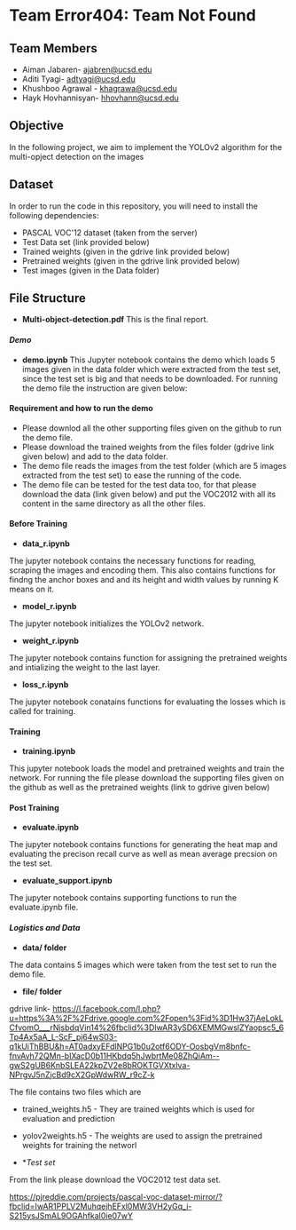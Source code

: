 # Team Error404: Team Not Found

## Team Members
* Aiman Jabaren- ajabren@ucsd.edu
* Aditi Tyagi- adtyagi@ucsd.edu
* Khushboo Agrawal - khagrawa@ucsd.edu
* Hayk Hovhannisyan- hhovhann@ucsd.edu

## Objective
In the following project, we aim to implement the YOLOv2 algorithm for the multi-opject detection on the images

## Dataset
In order to run the code in this repository, you will need to install the following dependencies:
* PASCAL VOC'12 dataset (taken from the server)
* Test Data set (link provided below)
* Trained weights (given in the gdrive link provided below)
* Pretrained weights (given in the gdrive link provided below)
* Test images (given in the Data folder)

## File Structure

* **Multi-object-detection.pdf**
This is the final report. 

#### _Demo_
* **demo.ipynb**
This Jupyter notebook contains the demo which loads 5 images given in the data folder which were extracted from the test set,  since the test set is big and that needs to be downloaded. For running the demo file the instruction are given below:

#### Requirement and how to run the demo 
* Please downlod all the other supporting files given on the github to run the demo file. 
* Please download the trained weights from the files folder (gdrive link given below) and add to the data folder. 
* The demo file reads the images from the test folder (which are 5 images extracted from the test set) to ease the running of the code. 
* The demo file can be tested for the test data too, for that please download the data (link given below) and put the VOC2012  with all its content in the same directory as all the other files. 


#### Before Training 
* **data_r.ipynb**

The jupyter notebook contains the necessary functions for reading, scraping the images and encoding them. This also contains functions for findng the anchor boxes and and its height and width values by running K means on it.

* **model_r.ipynb**

The jupyter notebook initializes the YOLOv2 network.

* **weight_r.ipynb**

The jupyter notebook contains function for assigning the pretrained weights and intializing the weight to the last layer.

* **loss_r.ipynb**

The jupyter notebook conatains functions for evaluating the losses which is called for training.

#### Training
* **training.ipynb**

This jupyter notebook loads the model and pretrained weights and train the network. For running the file please download the supporting files given on the github as well as the pretrained weights (link to gdrive given below)

#### Post Training

* **evaluate.ipynb**

The jupyter notebook contains functions for generating the heat map and evaluating the precison recall curve as well as mean average precsion on the test set. 

* **evaluate_support.ipynb**

The jupyter notebook contains supporting functions to run the evaluate.ipynb file. 

#### _Logistics and Data_

* **data/ folder**

The data contains 5 images which were taken from the test set to run the demo file. 

* **file/ folder**

gdrive link- https://l.facebook.com/l.php?u=https%3A%2F%2Fdrive.google.com%2Fopen%3Fid%3D1Hw37jAeLokLCfvomO___rNjsbdqVin14%26fbclid%3DIwAR3ySD6XEMMGwslZYaopsc5_6Tp4Ax5aA_L-ScF_pj64wS03-q1kUiThBBU&h=AT0adxyEFdlNPG1b0u2otf6ODY-OosbgVm8bnfc-fnvAvh72QMn-bIXacD0b11HKbdq5hJwbrtMe08ZhQiAm--gwS2gUB6KnbSLEA22kpZV2e8bROKTGVXtxlva-NPrgvJ5nZjcBd9cX2GpWdwRW_r9cZ-k

The file contains two files which are 

* trained_weights.h5 - They are trained weights which is used for evaluation and prediction 
* yolov2weights.h5 - The weights are used to assign the pretrained weights for training the networl 


* **Test set*

From the link please download the VOC2012 test data set. 

https://pjreddie.com/projects/pascal-voc-dataset-mirror/?fbclid=IwAR1PPLV2MuhqejhEFxl0MW3VH2yGq_i-S215ysJSmAL9OGAhfkal0ie07wY


